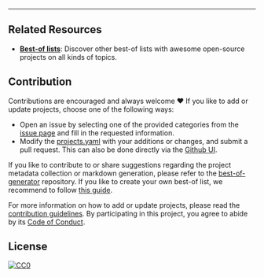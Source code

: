 
---

## Related Resources

- [**Best-of lists**](https://best-of.org): Discover other best-of lists with awesome open-source projects on all kinds of topics.

## Contribution

Contributions are encouraged and always welcome ❤️ If you like to add or update projects, choose one of the following ways:

- Open an issue by selecting one of the provided categories from the [issue page](https://github.com/best-of-lists/best-of-template/issues/new/choose) and fill in the requested information.
- Modify the [projects.yaml](https://github.com/best-of-lists/best-of-template/blob/main/projects.yaml) with your additions or changes, and submit a pull request. This can also be done directly via the [Github UI](https://github.com/best-of-lists/best-of-template/edit/main/projects.yaml).

If you like to contribute to or share suggestions regarding the project metadata collection or markdown generation, please refer to the [best-of-generator](https://github.com/best-of-lists/best-of-generator) repository. If you like to create your own best-of list, we recommend to follow [this guide](https://github.com/best-of-lists/best-of/blob/main/create-best-of-list.md).

For more information on how to add or update projects, please read the [contribution guidelines](https://github.com/best-of-lists/best-of-template/blob/main/CONTRIBUTING.md). By participating in this project, you agree to abide by its [Code of Conduct](https://github.com/best-of-lists/best-of-template/blob/main/.github/CODE_OF_CONDUCT.md).

## License

[![CC0](https://mirrors.creativecommons.org/presskit/buttons/88x31/svg/by-sa.svg)](https://creativecommons.org/licenses/by-sa/4.0/)
